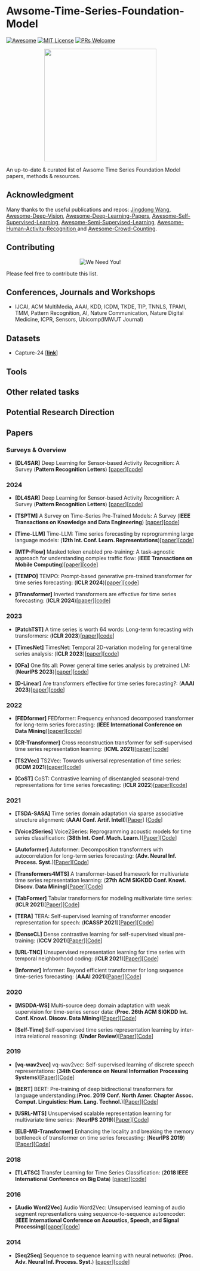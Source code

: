 # Awsome-Time-Series-Foundation-Model

[![Awesome](https://awesome.re/badge.svg)](https://awesome.re) [![MIT License](https://img.shields.io/badge/license-MIT-green.svg)](https://opensource.org/licenses/MIT) [![PRs Welcome](https://img.shields.io/badge/PRs-welcome-brightgreen.svg?style=flat-square)](http://makeapullrequest.com)

<p align="center">
  <img width="300" src="https://i.imgur.com/Ky2jxnj.png" "Awesome!">
</p>

An up-to-date & curated list of Awsome Time Series Foundation Model papers, methods & resources.

## Acknowledgment

Many thanks to the useful publications and repos: [Jingdong Wang](https://github.com/jindongwang), [Awesome-Deep-Vision](https://github.com/kjw0612/awesome-deep-vision), [Awesome-Deep-Learning-Papers](https://github.com/terryum/awesome-deep-learning-papers), [Awesome-Self-Supervised-Learning](https://github.com/jason718/awesome-self-supervised-learning), [Awesome-Semi-Supervised-Learning](https://github.com/yassouali/awesome-semi-supervised-learning), [Awesome-Human-Activity-Recognition
](https://github.com/haoranD/Awesome-Human-Activity-Recognition/) and [Awesome-Crowd-Counting](https://github.com/gjy3035/Awesome-Crowd-Counting#datasets).

## Contributing
<p align="center">
  <img src="http://cdn1.sportngin.com/attachments/news_article/7269/5172/needyou_small.jpg" alt="We Need You!">
</p>

Please feel free to contribute this list.


## Conferences, Journals and Workshops
- IJCAI, ACM MultiMedia, AAAI, KDD, ICDM, TKDE, TIP, TNNLS, TPAMI, TMM, Pattern Recognition, AI, Nature Communication, Nature Digital Medicine, ICPR, Sensors, Ubicomp(IMWUT Journal)

## Datasets

- Capture-24 [[**link**](https://github.com/OxWearables/capture24)]

## Tools

## Other related tasks

## Potential Research Direction

## Papers

### Surveys & Overview

- <a name="DL4SAR"></a> **[DL4SAR]** Deep Learning for Sensor-based Activity Recognition: A Survey (**Pattern Recognition Letters**) [[paper](https://arxiv.org/pdf/1707.03502.pdf)][[code](https://github.com/jindongwang)]

### 2024

- <a name="DL4SAR"></a> **[DL4SAR]** Deep Learning for Sensor-based Activity Recognition: A Survey (**Pattern Recognition Letters**) [[paper](https://arxiv.org/pdf/1707.03502.pdf)][[code](https://github.com/jindongwang)]

- <a name="TSPTM"></a> **[TSPTM]** A Survey on Time-Series Pre-Trained Models: A Survey (**IEEE Transactions on Knowledge and Data Engineering**) [[paper](https://arxiv.org/abs/2305.10716)][[code](https://github.com/qianlima-lab/time-series-ptms)]

- <a name="Time-LLM"></a> **[Time-LLM]** Time-LLM: Time series forecasting by reprogramming large language models: (**12th Int. Conf. Learn. Representations**)[[paper](https://arxiv.org/pdf/2310.01728)][[code](https://github.com/KimMeen/Time-LLM)]

- <a name="MTP-Flow"></a> **[MTP-Flow]** Masked token enabled pre-training: A task-agnostic approach for understanding complex traffic flow: (**IEEE Transactions on Mobile Computing**)[[paper](https://ieeexplore.ieee.org/stamp/stamp.jsp?tp=&arnumber=10505023)][[code](https://github.com/Xiao-Di/TSSN)]

- <a name="TEMPO"></a> **[TEMPO]** TEMPO: Prompt-based generative pre-trained transformer for time series forecasting: (**ICLR 2024**)[[paper](https://arxiv.org/pdf/2310.04948)][[code](https://github.com/DC-research/TEMPO)]

- <a name="iTransformer"></a> **[iTransformer]** Inverted transformers are effective for time series forecasting: (**ICLR 2024**)[[paper](https://arxiv.org/pdf/2310.06625)][[code](https://github.com/thuml/iTransformer)]

### 2023

- <a name="PatchTST"></a> **[PatchTST]** A time series is worth 64 words: Long-term forecasting with transformers: (**ICLR 2023**)[[paper](https://arxiv.org/pdf/2211.14730)][[code](https://github.com/PatchTST/PatchTST)]

- <a name="TimesNet"></a> **[TimesNet]** TimesNet: Temporal 2D-variation modeling for general time series analysis: (**ICLR 2023**)[[paper](https://arxiv.org/pdf/2210.02186)][[code](https://github.com/thuml/TimesNet)]

- <a name="OFa"></a> **[OFa]** One fits all: Power general time series analysis by pretrained LM: (**NeurIPS 2023**)[[paper](https://arxiv.org/pdf/2302.11939)][[code](https://github.com/DAMO-DI-ML/NeurIPS2023-One-Fits-All)]

- <a name="D-Linear"></a> **[D-Linear]** Are transformers effective for time series forecasting?: (**AAAI 2023**)[[paper](https://arxiv.org/pdf/2205.13504)][[code](https://github.com/cure-lab/LTSF-Linear)]

### 2022

- <a name="FEDformer"></a>  **[FEDformer]** FEDformer: Frequency enhanced decomposed transformer for long-term series forecasting: (**IEEE International Conference on Data Mining**)[[paper](https://arxiv.org/pdf/2201.12740)][[code](https://github.com/MAZiqing/FEDformer)]

- <a name="CR-Transformer"></a>  **[CR-Transformer]** Cross reconstruction transformer for self-supervised time series representation learning: (**ICML 2021**)[[paper](https://arxiv.org/pdf/2205.09928)][[code](https://github.com/BobZwr/Cross-Reconstruction-Transformer)]

- <a name="TS2Vec"></a>  **[TS2Vec]** TS2Vec: Towards universal representation of time series: (**ICDM 2021**)[[paper](https://arxiv.org/pdf/2106.10466v2)][[code](https://github.com/zhihanyue/ts2vec)]

- <a name="CoST"></a>  **[CoST]** CoST: Contrastive learning of disentangled seasonal-trend representations for time series forecasting: (**ICLR 2022**)[[paper](https://arxiv.org/pdf/2202.01575)][[code](https://github.com/salesforce/CoST)]

### 2021

- <a name="TSDA-SASA"></a>  **[TSDA-SASA]** Time series domain adaptation via sparse associative structure alignment: (**AAAI Conf. Artif. Intell**)[[Paper](https://arxiv.org/abs/2012.11797)] [[Code](https://github.com/DMIRLAB-Group/SASA-pytorch)]

- <a name="Voice2Series"></a>  **[Voice2Series]** Voice2Series: Reprogramming acoustic models for time series classification: (**38th Int. Conf. Mach. Learn.**)[[Paper](https://arxiv.org/pdf/2106.09296)][[Code](https://github.com/huckiyang/Voice2Series-Reprogramming)]

- <a name="Autoformers"></a>  **[Autoformer]** Autoformer: Decomposition transformers with autocorrelation for long-term series forecasting: (**Adv. Neural Inf. Process. Syst.**)[[Paper](https://arxiv.org/pdf/2106.13008)][[Code](https://github.com/thuml/Autoformer)]

- <a name="Transformers4MTS"></a>  **[Transformers4MTS]** A transformer-based framework for multivariate time series representation learning: (**27th ACM SIGKDD Conf. Knowl. Discov. Data Mining**)[[Paper](https://arxiv.org/pdf/2010.02803)][[Code](https://github.com/gzerveas/mvts_transformer)]

- <a name="TabFormer"></a>  **[TabFormer]** Tabular transformers for modeling multivariate time series: (**ICLR 2021**)[[Paper](https://arxiv.org/pdf/2011.01843v1)][[Code](https://github.com/IBM/TabFormer)]

- <a name="TERA"></a>  **[TERA]** TERA: Self-supervised learning of transformer encoder representation for speech: (**ICASSP 2021**)[[Paper](https://arxiv.org/pdf/2007.06028)][[Code](https://github.com/s3prl/s3prl)]

- <a name="DenseCL"></a>  **[DenseCL]** Dense contrastive learning for self-supervised visual pre-training: (**ICCV 2021**)[[Paper](https://arxiv.org/pdf/2011.09157)][[Code](https://github.com/WXinlong/DenseCL)]

- <a name="URL-TNC"></a>  **[URL-TNC]** Unsupervised representation learning for time series with temporal neighborhood coding: (**ICLR 2021**)[[Paper](https://arxiv.org/pdf/2106.00750)][[Code](https://github.com/sanatonek/TNC_representation_learning)]

- <a name="Informer"></a>  **[Informer]** Informer: Beyond efficient transformer for long sequence time-series forecasting: (**AAAI 2021**)[[Paper](https://arxiv.org/pdf/2012.07436)][[Code](https://github.com/zhouhaoyi/Informer2020)]

### 2020

- <a name="MSDDA-WS"></a>  **[MSDDA-WS]** Multi-source deep domain adaptation with weak supervision for time-series sensor data: (**Proc. 26th ACM SIGKDD Int. Conf. Knowl. Discov. Data Mining**)[[Paper](https://arxiv.org/pdf/2005.10996)][[Code](https://github.com/floft/codats)]

- <a name="Self-Time"></a>  **[Self-Time]** Self-supervised time series representation
learning by inter-intra relational reasoning: (**Under Review**)[[Paper](https://arxiv.org/pdf/2011.13548)][[Code](https://github.com/haoyfan/SelfTime)]

### 2019

- <a name="vq-wav2vec"></a>  **[vq-wav2vec]** vq-wav2vec: Self-supervised learning of discrete speech representations: (**34th Conference on Neural Information Processing Systems**)[[Paper](https://arxiv.org/pdf/1910.05453)][[Code](https://github.com/facebookresearch/fairseq)]

- <a name="BERT"></a>  **[BERT]** BERT: Pre-training of deep bidirectional transformers for language understanding:(**Proc. 2019 Conf. North Amer. Chapter Assoc. Comput. Linguistics: Hum. Lang. Technol.**)[[Paper](https://arxiv.org/pdf/1810.04805)][[Code](https://github.com/google-research/bert)]

- <a name="USRL-MTS"></a>  **[USRL-MTS]** Unsupervised scalable representation learning for multivariate time series: (**NeurIPS 2019**)[[Paper](https://arxiv.org/pdf/1901.10738)][[Code](https://github.com/White-Link/UnsupervisedScalableRepresentationLearningTimeSeries)]

- <a name="ELB-MB-Transformer"></a>  **[ELB-MB-Transformer]** Enhancing the locality and breaking the memory bottleneck of transformer on time series forecasting: (**NeurIPS 2019**)[[Paper](https://arxiv.org/pdf/1907.00235)][[Code](https://github.com/mlpotter/Transformer_Time_Series)]

### 2018

- <a name="TL4TSC"></a> **[TL4TSC]** Transfer Learning for Time Series Classification: (**2018 IEEE International Conference on Big Data**) [[paper](https://arxiv.org/pdf/1811.01533)][[code](https://github.com/hfawaz/bigdata18?tab=readme-ov-file)]

### 2016

- <a name="Audio Word2Vec"></a> **[Audio Word2Vec]** Audio Word2Vec: Unsupervised learning of audio segment representations using sequence-to-sequence autoencoder: (**IEEE International Conference on Acoustics, Speech, and Signal Processing**)[[paper](https://ieeexplore.ieee.org/stamp/stamp.jsp?tp=&arnumber=8462332)][[code](https://github.com/jcvasquezc/DisVoice)]

### 2014

- <a name="Seq2Seq"></a> **[Seq2Seq]** Sequence to sequence learning with neural networks: (**Proc. Adv. Neural Inf. Process. Syst.**) [[paper](https://arxiv.org/pdf/1409.3215)][[code](https://github.com/farizrahman4u/seq2seq?tab=readme-ov-file)]
